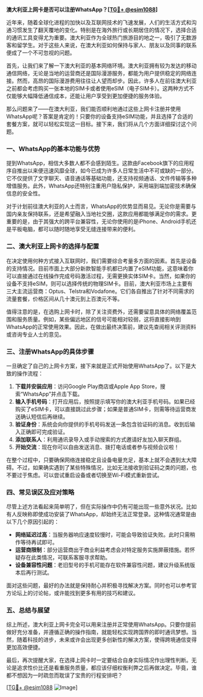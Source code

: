 **澳大利亚上网卡是否可以注册WhatsApp？[[TG💪+ @esim1088](https://t.me/s/esim1088)]**

近年来，随着全球化进程的加快以及互联网技术的飞速发展，人们的生活方式和沟通习惯发生了翻天覆地的变化。特别是在海外旅行或长期居住的情况下，选择合适的通讯工具变得尤为重要。澳大利亚作为全球热门旅游目的地之一，吸引了无数游客和留学生。对于这些人来说，在澳大利亚如何保持与家人、朋友以及同事的联系便成了一个不可忽视的问题。

首先，让我们来了解一下澳大利亚的基本网络环境。澳大利亚拥有较为发达的移动通信网络，无论是当地的运营商还是国际漫游服务，都能为用户提供稳定的网络连接。然而，高昂的国际漫游费用往往让人望而却步。因此，许多人在前往澳大利亚之前都会考虑购买一张本地的SIM卡或者使用eSIM（电子SIM卡）。这两种方式不仅能够大幅降低通信成本，还能让用户享受到更加便捷的服务体验。

那么问题来了——在澳大利亚，我们能否顺利地通过这些上网卡注册并使用WhatsApp呢？答案是肯定的！只要你的设备支持eSIM功能，并且选择了合适的套餐方案，就可以轻松实现这一目标。接下来，我们将从几个方面详细探讨这个问题。

### **一、WhatsApp的基本功能与优势**

提到WhatsApp，相信大多数人都不会感到陌生。这款由Facebook旗下的应用程序自推出以来便迅速风靡全球，如今已成为许多人日常生活中不可或缺的一部分。它不仅提供了文字聊天、语音通话等基础功能，还支持视频通话、文件传输等多种增值服务。此外，WhatsApp还特别注重用户隐私保护，采用端到端加密技术确保信息的安全性。

对于计划前往澳大利亚的人士而言，WhatsApp的优势显而易见。无论你是需要与国内亲友保持联系，还是希望融入当地社交圈，这款应用都能够满足你的需求。更重要的是，由于其强大的跨平台兼容性，无论你使用的是iPhone、Android手机还是平板电脑，都可以随时随地享受无缝连接带来的便利。

### **二、澳大利亚上网卡的选择与配置**

在决定使用何种方式接入互联网时，我们需要综合考量多方面的因素。首先是设备的支持情况。目前市面上大部分新款智能手机都已内置了eSIM功能，这意味着你可以直接通过在线操作完成号码激活过程，无需更换实体SIM卡。当然，如果你的设备不支持eSIM，则可以选择传统的物理SIM卡。目前，澳大利亚市场上主要有三大主流运营商：Optus、Telstra和Vodafone。它们各自推出了针对不同需求的流量套餐，价格区间从几十澳元到上百澳元不等。

值得注意的是，在选购上网卡时，除了关注资费外，还需要留意具体的网络覆盖范围和服务质量。例如，某些偏远地区的信号可能相对较弱，这将直接影响到WhatsApp的正常使用效果。因此，在做出最终决策前，建议先查阅相关评测资料或咨询专业人士的意见。

### **三、注册WhatsApp的具体步骤**

一旦确定了自己的上网卡方案，接下来就是正式开始使用WhatsApp了。以下是大致的操作流程：

1. **下载并安装应用**：访问Google Play商店或Apple App Store，搜索“WhatsApp”并点击下载。
2. **输入手机号码**：打开应用后，按照提示填写你的澳大利亚手机号码。如果已经购买了eSIM卡，可以直接跳过此步骤；如果是普通SIM卡，则需等待运营商发送确认短信后再继续。
3. **验证身份**：系统会向你提供的手机号码发送一条包含验证码的消息。收到后输入正确即可完成验证。
4. **添加联系人**：利用通讯录导入或手动搜索的方式邀请好友加入聊天群组。
5. **开始交流**：现在你可以自由发送消息、拨打电话或者参与视频会议啦！

在整个过程中，只要确保网络连接稳定且设备电量充足，基本上就不会遇到太大障碍。不过，如果确实遇到了某些特殊情况，比如无法接收到验证码之类的问题，也不要过于焦虑。可以尝试重启设备或者切换至Wi-Fi模式重新尝试。

### **四、常见误区及应对策略**

尽管上述方法看起来简单明了，但在实际操作中仍有可能出现一些意外状况。比如有人反映称即使成功安装了WhatsApp，却始终无法正常登录。这种情况通常是由以下几个原因引起的：

- **网络延迟过高**：当服务器响应速度较慢时，可能会导致验证失败。此时只需稍作等待再试即可。
- **运营商限制**：部分运营商出于商业利益考虑会对特定服务实施屏蔽措施。若怀疑存在此类情况，可联系客服寻求帮助。
- **设备兼容性问题**：老旧型号的手机可能存在软件兼容性问题，建议升级系统版本后再行测试。

面对这些问题，最好的办法就是保持耐心并积极寻找解决方案。同时也可以参考官方论坛上的讨论帖，或许能找到更多有用的技巧和建议。

### **五、总结与展望**

综上所述，澳大利亚上网卡完全可以用来注册并正常使用WhatsApp。只要你提前做好充分准备，并遵循正确的操作指南，就能轻松实现跨国界的即时通讯梦想。当然，随着科技的进步，未来或许会出现更多创新性的解决方案，使得跨境通信变得更加高效便捷。

最后，再次提醒大家，在选择上网卡时一定要结合自身实际情况作出理性判断。无论是追求性价比还是看重服务质量，都应该仔细权衡利弊之后再做决定。毕竟，谁都不想因为一时疏忽而耽误了宝贵的行程安排吧？

[[TG💪+ @esim1088](https://t.me/s/esim1088) ![Image](https://i.postimg.cc/4NQfJmqS/Snipaste-2025-05-13-00-14-12.png)]